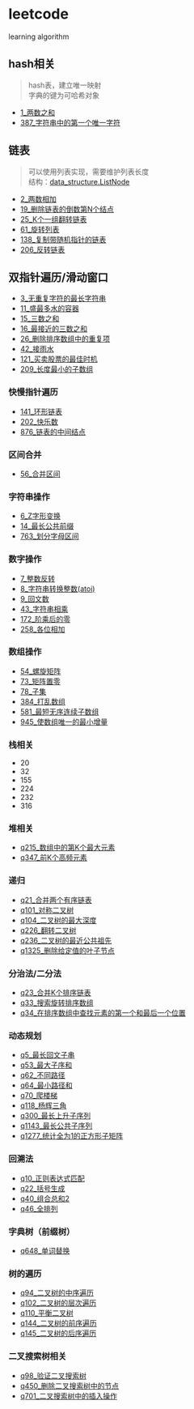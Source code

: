 # leetcode
learning algorithm

## hash相关
> hash表，建立唯一映射   
> 字典的键为可哈希对象
+ [1_两数之和](./leetcode/1_两数之和.py)
+ [387_字符串中的第一个唯一字符](./leetcode/387_字符串中的第一个唯一字符.py)

## 链表
> 可以使用列表实现，需要维护列表长度  
> 结构：[data_structure.ListNode](./leetcode/datastructure.py)
+ [2_两数相加](./leetcode/2_两数相加.py)
+ [19_删除链表的倒数第N个结点](./leetcode/19_删除链表的倒数第N个结点.py)
+ [25_K个一组翻转链表](./leetcode/25_K个一组翻转链表.py)
+ [61_旋转列表](./leetcode/61_旋转列表.py)
+ [138_复制带随机指针的链表](./leetcode/138_复制带随机指针的链表.py)
+ [206_反转链表](./leetcode/206_反转链表.py)

## 双指针遍历/滑动窗口

+ [3_无重复字符的最长字符串](./leetcode/3_无重复字符的最长字符串.py)
+ [11_盛最多水的容器](./leetcode/11_盛最多水的容器.py)
+ [15_三数之和](./leetcode/15_三数之和.py)
+ [16_最接近的三数之和](./leetcode/16_最接近的三数之和.py)
+ [26_删除排序数组中的重复项](./leetcode/26_删除排序数组中的重复项.py)
+ [42_接雨水](./leetcode/42_接雨水.py)
+ [121_买卖股票的最佳时机](./leetcode/121_买卖股票的最佳时机.py)
+ [209_长度最小的子数组](./leetcode/209_长度最小的子数组.py)

### 快慢指针遍历

- [141_环形链表](./leetcode/141_环形链表.py)
- [202_快乐数](./leetcode/202_快乐数.py)
- [876_链表的中间结点](./leetcode/876_链表的中间结点.py)

### 区间合并

- [56_合并区间](./leetcode/56_合并区间.py)

### 字符串操作

- [6_Z字形变换](./leetcode/6_Z字形变换.py)
- [14_最长公共前缀](./leetcode/14_最长公共前缀.py)
- [763_划分字母区间](./leetcode/763_划分字母区间.py)

### 数字操作

- [7_整数反转](./leetcode/7_整数反转.py)
- [8_字符串转换整数(atoi)](./leetcode/8_字符串转换整数(atoi).py)
- [9_回文数](./leetcode/9_回文数.py)
- [43_字符串相乘](./leetcode/43_字符串相乘.py)
- [172_阶乘后的零](./leetcode/172_阶乘后的零.py)
- [258_各位相加](./leetcode/258_各位相加.py)

### 数组操作

- [54_螺旋矩阵](./leetcode/54_螺旋矩阵.py)
- [73_矩阵置零](./leetcode/73_矩阵置零.py)
- [78_子集](./leetcode/78_子集.py)
- [384_打乱数组](./leetcode/384_打乱数组.py)
- [581_最短无序连续子数组](./leetcode/581_最短无序连续子数组.py)
- [945_使数组唯一的最小增量](./leetcode/945_使数组唯一的最小增量.py)
### 栈相关

- 20
- 32
- 155
- 224
- 232
- 316

### 堆相关

- [q215_数组中的第K个最大元素](/src/堆相关/q215_数组中的第K个最大元素)
- [q347_前K个高频元素](/src/堆相关/q347_前K个高频元素)

### 递归

- [q21_合并两个有序链表](/src/递归/q21_合并两个有序链表)
- [q101_对称二叉树](/src/递归/q101_对称二叉树)
- [q104_二叉树的最大深度](/src/递归/q104_二叉树的最大深度)
- [q226_翻转二叉树](/src/递归/q226_翻转二叉树)
- [q236_二叉树的最近公共祖先](/src/递归/q236_二叉树的最近公共祖先)
- [q1325_删除给定值的叶子节点](/src/递归/q1325_删除给定值的叶子节点)

### 分治法/二分法

- [q23_合并K个排序链表](/src/分治法/q23_合并K个排序链表)
- [q33_搜索旋转排序数组](/src/分治法/q33_搜索旋转排序数组)
- [q34_在排序数组中查找元素的第一个和最后一个位置](/src/分治法/q34_在排序数组中查找元素的第一个和最后一个位置)

### 动态规划

- [q5_最长回文子串](/src/动态规划/q5_最长回文子串)
- [q53_最大子序和](/src/动态规划/q53_最大子序和)
- [q62_不同路径](/src/动态规划/q62_不同路径)
- [q64_最小路径和](/src/动态规划/q64_最小路径和)
- [q70_爬楼梯](/src/动态规划/q70_爬楼梯)
- [q118_杨辉三角](/src/动态规划/q118_杨辉三角)
- [q300_最长上升子序列](/src/动态规划/q300_最长上升子序列)
- [q1143_最长公共子序列](/src/动态规划/q1143_最长公共子序列)
- [q1277_统计全为1的正方形子矩阵](/src/动态规划/q1277_统计全为1的正方形子矩阵)

### 回溯法

- [q10_正则表达式匹配](/src/回溯法/q10_正则表达式匹配)
- [q22_括号生成](/src/回溯法/q22_括号生成)
- [q40_组合总和2](/src/回溯法/q40_组合总和2)
- [q46_全排列](/src/回溯法/q46_全排列)

### 字典树（前缀树）

- [q648_单词替换](/src/字典树/q648_单词替换)

### 树的遍历

- [q94_二叉树的中序遍历](/src/树的遍历/q94_二叉树的中序遍历)
- [q102_二叉树的层次遍历](/src/树的遍历/q102_二叉树的层次遍历)
- [q110_平衡二叉树](/src/树的遍历/q110_平衡二叉树)
- [q144_二叉树的前序遍历](/src/树的遍历/q144_二叉树的前序遍历)
- [q145_二叉树的后序遍历](/src/树的遍历/q145_二叉树的后序遍历)

### 二叉搜索树相关

- [q98_验证二叉搜索树](/src/二叉搜索树相关/q98_验证二叉搜索树)
- [q450_删除二叉搜索树中的节点](/src/二叉搜索树相关/q450_删除二叉搜索树中的节点)
- [q701_二叉搜索树中的插入操作](/src/二叉搜索树相关/q701_二叉搜索树中的插入操作)

